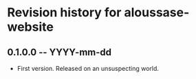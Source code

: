 # Revision history for aloussase-website

## 0.1.0.0 -- YYYY-mm-dd

* First version. Released on an unsuspecting world.
